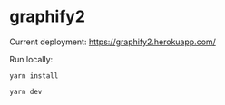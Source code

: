 # graphify2

Current deployment: https://graphify2.herokuapp.com/

Run locally:
```
yarn install
```
```
yarn dev
```
